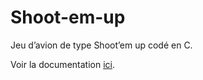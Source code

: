 # Shoot-em-up
Jeu d’avion de type Shoot’em up codé en C.

Voir la documentation [ici](doc/README.md).
